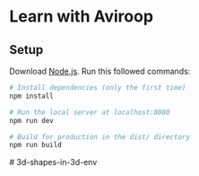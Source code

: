 # Learn with Aviroop

## Setup

Download [Node.js](https://nodejs.org/en/download/).
Run this followed commands:

```bash
# Install dependencies (only the first time)
npm install

# Run the local server at localhost:8080
npm run dev

# Build for production in the dist/ directory
npm run build
```
#   3 d - s h a p e s - i n - 3 d - e n v 
 
 
